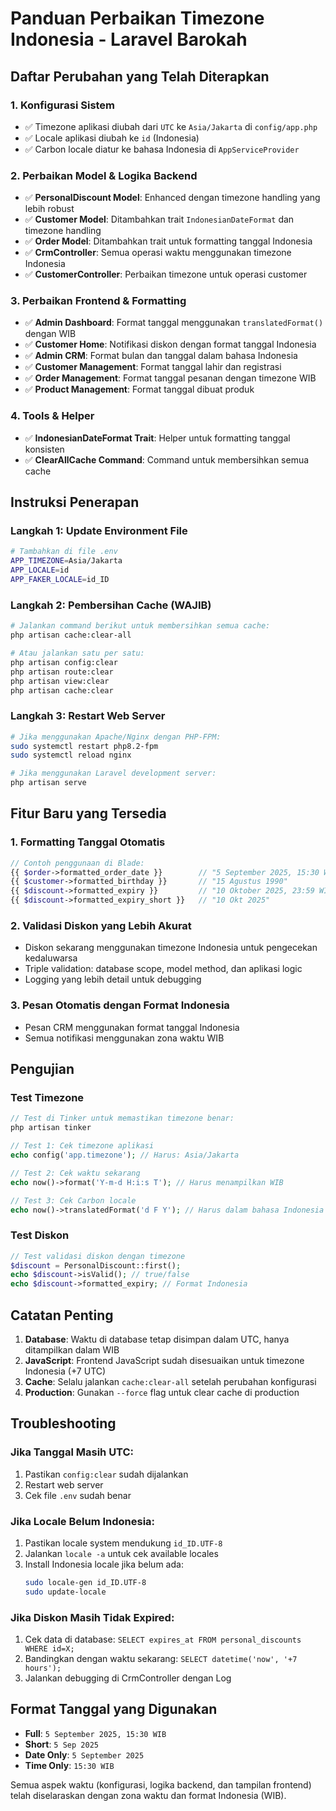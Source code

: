 # Panduan Perbaikan Timezone Indonesia - Laravel Barokah

## Daftar Perubahan yang Telah Diterapkan

### 1. **Konfigurasi Sistem**
- ✅ Timezone aplikasi diubah dari `UTC` ke `Asia/Jakarta` di `config/app.php`
- ✅ Locale aplikasi diubah ke `id` (Indonesia) 
- ✅ Carbon locale diatur ke bahasa Indonesia di `AppServiceProvider`

### 2. **Perbaikan Model & Logika Backend**
- ✅ **PersonalDiscount Model**: Enhanced dengan timezone handling yang lebih robust
- ✅ **Customer Model**: Ditambahkan trait `IndonesianDateFormat` dan timezone handling
- ✅ **Order Model**: Ditambahkan trait untuk formatting tanggal Indonesia
- ✅ **CrmController**: Semua operasi waktu menggunakan timezone Indonesia
- ✅ **CustomerController**: Perbaikan timezone untuk operasi customer

### 3. **Perbaikan Frontend & Formatting**
- ✅ **Admin Dashboard**: Format tanggal menggunakan `translatedFormat()` dengan WIB
- ✅ **Customer Home**: Notifikasi diskon dengan format tanggal Indonesia
- ✅ **Admin CRM**: Format bulan dan tanggal dalam bahasa Indonesia
- ✅ **Customer Management**: Format tanggal lahir dan registrasi
- ✅ **Order Management**: Format tanggal pesanan dengan timezone WIB
- ✅ **Product Management**: Format tanggal dibuat produk

### 4. **Tools & Helper**
- ✅ **IndonesianDateFormat Trait**: Helper untuk formatting tanggal konsisten
- ✅ **ClearAllCache Command**: Command untuk membersihkan semua cache

## Instruksi Penerapan

### Langkah 1: Update Environment File
```bash
# Tambahkan di file .env
APP_TIMEZONE=Asia/Jakarta
APP_LOCALE=id
APP_FAKER_LOCALE=id_ID
```

### Langkah 2: Pembersihan Cache (WAJIB)
```bash
# Jalankan command berikut untuk membersihkan semua cache:
php artisan cache:clear-all

# Atau jalankan satu per satu:
php artisan config:clear
php artisan route:clear  
php artisan view:clear
php artisan cache:clear
```

### Langkah 3: Restart Web Server
```bash
# Jika menggunakan Apache/Nginx dengan PHP-FPM:
sudo systemctl restart php8.2-fpm
sudo systemctl reload nginx

# Jika menggunakan Laravel development server:
php artisan serve
```

## Fitur Baru yang Tersedia

### 1. **Formatting Tanggal Otomatis**
```php
// Contoh penggunaan di Blade:
{{ $order->formatted_order_date }}        // "5 September 2025, 15:30 WIB"
{{ $customer->formatted_birthday }}       // "15 Agustus 1990"
{{ $discount->formatted_expiry }}         // "10 Oktober 2025, 23:59 WIB"
{{ $discount->formatted_expiry_short }}   // "10 Okt 2025"
```

### 2. **Validasi Diskon yang Lebih Akurat**
- Diskon sekarang menggunakan timezone Indonesia untuk pengecekan kedaluwarsa
- Triple validation: database scope, model method, dan aplikasi logic
- Logging yang lebih detail untuk debugging

### 3. **Pesan Otomatis dengan Format Indonesia**
- Pesan CRM menggunakan format tanggal Indonesia
- Semua notifikasi menggunakan zona waktu WIB

## Pengujian

### Test Timezone
```php
// Test di Tinker untuk memastikan timezone benar:
php artisan tinker

// Test 1: Cek timezone aplikasi
echo config('app.timezone'); // Harus: Asia/Jakarta

// Test 2: Cek waktu sekarang
echo now()->format('Y-m-d H:i:s T'); // Harus menampilkan WIB

// Test 3: Cek Carbon locale
echo now()->translatedFormat('d F Y'); // Harus dalam bahasa Indonesia
```

### Test Diskon
```php
// Test validasi diskon dengan timezone
$discount = PersonalDiscount::first();
echo $discount->isValid(); // true/false
echo $discount->formatted_expiry; // Format Indonesia
```

## Catatan Penting

1. **Database**: Waktu di database tetap disimpan dalam UTC, hanya ditampilkan dalam WIB
2. **JavaScript**: Frontend JavaScript sudah disesuaikan untuk timezone Indonesia (+7 UTC)
3. **Cache**: Selalu jalankan `cache:clear-all` setelah perubahan konfigurasi
4. **Production**: Gunakan `--force` flag untuk clear cache di production

## Troubleshooting

### Jika Tanggal Masih UTC:
1. Pastikan `config:clear` sudah dijalankan
2. Restart web server
3. Cek file `.env` sudah benar

### Jika Locale Belum Indonesia:
1. Pastikan locale system mendukung `id_ID.UTF-8`
2. Jalankan `locale -a` untuk cek available locales
3. Install Indonesia locale jika belum ada:
   ```bash
   sudo locale-gen id_ID.UTF-8
   sudo update-locale
   ```

### Jika Diskon Masih Tidak Expired:
1. Cek data di database: `SELECT expires_at FROM personal_discounts WHERE id=X;`
2. Bandingkan dengan waktu sekarang: `SELECT datetime('now', '+7 hours');`
3. Jalankan debugging di CrmController dengan Log

## Format Tanggal yang Digunakan

- **Full**: `5 September 2025, 15:30 WIB`
- **Short**: `5 Sep 2025`
- **Date Only**: `5 September 2025`
- **Time Only**: `15:30 WIB`

Semua aspek waktu (konfigurasi, logika backend, dan tampilan frontend) telah diselaraskan dengan zona waktu dan format Indonesia (WIB).